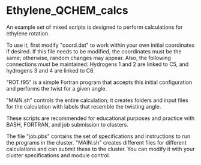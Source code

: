 # Ethylene_QCHEM_calcs

An example set of mixed scripts is designed to perform calculations for ethylene rotation.

To use it, first modify "coord.dat" to work within your own initial coordinates if desired. If this file needs to be modified, the coordinates must be the same; otherwise, random changes may appear. Also, the following connections must be maintained: Hydrogens 1 and 2 are linked to C5, and hydrogens 3 and 4 are linked to C6.

"ROT.f95" is a simple Fortran program that accepts this initial configuration and performs the twist for a given angle.

"MAIN.sh" controls the entire calculation; it creates folders and input files for the calculation with labels that resemble the twisting angle.

These scripts are recommended for educational purposes and practice with BASH, FORTRAN, and job submission to clusters.

The file "job.pbs" contains the set of specifications and instructions to run the programs in the cluster. "MAIN.sh" creates different files for different calculations and can submit these to the cluster. You can modify it with your cluster specifications and module control.
